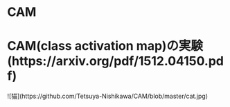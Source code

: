 # CAM
<h1>CAM(class activation map)の実験(https://arxiv.org/pdf/1512.04150.pdf)</h1>
![猫](https://github.com/Tetsuya-Nishikawa/CAM/blob/master/cat.jpg)
